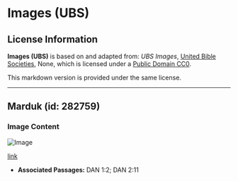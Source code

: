 # Images (UBS)

## License Information

**Images (UBS)** is based on and adapted from: _UBS Images_, [United Bible Societies](https://unitedbiblesocieties.org/), None, which is licensed under a [Public Domain CC0](https://creativecommons.org/public-domain/cc0/).

This markdown version is provided under the same license.



--------------------------------

## Marduk (id: 282759)

### Image Content

![Image](https://cdn.aquifer.bible/aquifer-content/resources/Media/WEB-0619_marduk.jpg)

[link](https://cdn.aquifer.bible/aquifer-content/resources/Media/WEB-0619_marduk.jpg)

* **Associated Passages:** DAN 1:2; DAN 2:11


